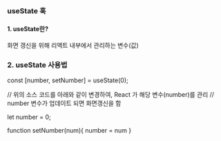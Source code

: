 ### useState 훅

#### 1. useState란?

화면 갱신을 위해 리액트 내부에서 관리하는 변수(값)

### 2. useState 사용법

const [number, setNumber] = useState(0);

// 위의 소스 코드를 아래와 같이 변경하여, React 가 해당 변수(number)를 관리
// number 변수가 업데이트 되면 화면갱신을 함

let number = 0;

function setNumber(num){
number = num
}
